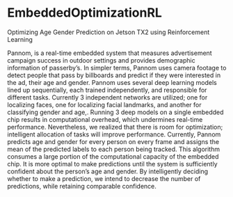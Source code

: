 # EmbeddedOptimizationRL
Optimizing Age Gender Prediction on Jetson TX2 using Reinforcement Learning

Pannom, is a real-time embedded system that measures advertisement campaign success in outdoor settings and provides demographic information of passerby’s. In simpler terms, Pannom uses camera footage to detect people that pass by billboards and predict if they were interested in the ad, their age and gender. Pannom uses several deep learning models lined up sequentially, each trained independently, and responsible for different tasks. Currently 3 independent networks are utilized; one for localizing faces, one for localizing facial landmarks, and another for classifying gender and age,. Running 3 deep models on a single embedded chip results in computational overhead, which undermines real-time performance. Nevertheless, we realized that there is room for optimization; intelligent allocation of tasks will improve performance. Currently, Pannom predicts age and gender for every person on every frame and assigns the mean of the predicted labels to each person being tracked. This algorithm consumes a large portion of the computational capacity of the embedded chip. It is more optimal to make predictions until the system is sufficiently confident about the person’s age and gender. By intelligently deciding whether to make a prediction, we intend to decrease the number of predictions, while retaining comparable confidence.

